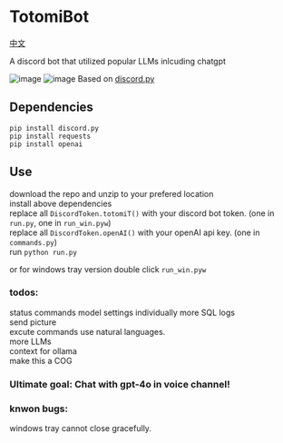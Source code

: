 # TotomiBot
[中文](/README_CN.md)  
  
A discord bot that utilized popular LLMs inlcuding chatgpt  
  
![image](https://github.com/xht8723/Totomi_Discord_Bot/assets/15156436/8e39753e-286c-4dc3-b6a7-39469dabf905)
![image](https://github.com/xht8723/Totomi_Discord_Bot/assets/15156436/6fad4881-f41a-4d91-bc9b-363385fcb1cc)
Based on [discord.py](https://github.com/Rapptz/discord.py)

## Dependencies
```pip install discord.py```  
```pip install requests```  
```pip install openai```  

## Use
download the repo and unzip to your prefered location  
install above dependencies  
replace all ```DiscordToken.totomiT()``` with your discord bot token. (one in ```run.py```, one in ```run_win.pyw```)  
replace all ```DiscordToken.openAI()``` with your openAI api key. (one in ```commands.py```)  
run ```python run.py```  
  
or for windows tray version double click ```run_win.pyw```  

### todos:  
status commands
model settings individually
more SQL
logs  
send picture  
excute commands use natural languages.  
more LLMs  
context for ollama  
make this a COG  

### Ultimate goal: Chat with gpt-4o in voice channel!

### knwon bugs:
windows tray cannot close gracefully.
